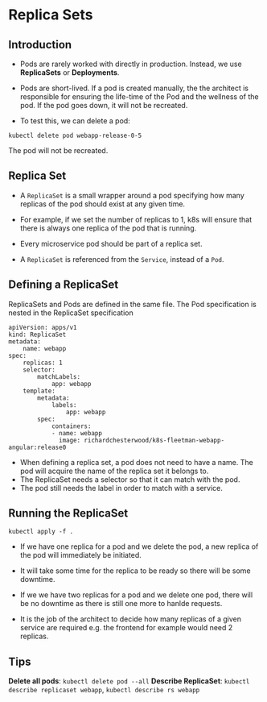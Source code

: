 # Replica Sets

## Introduction

- Pods are rarely worked with directly in production. Instead, we use **ReplicaSets** or **Deployments**.

- Pods are short-lived. If a pod is created manually, the the architect is responsible for ensuring the life-time of the Pod and the wellness of the pod. If the pod goes down, it will not be recreated.

- To test this, we can delete a pod:

```
kubectl delete pod webapp-release-0-5
```

The pod will not be recreated.

## Replica Set

- A `ReplicaSet` is a small wrapper around a pod specifying how many replicas of the pod should exist at any given time.

- For example, if we set the number of replicas to 1, k8s will ensure that there is always one replica of the pod that is running.

- Every microservice pod should be part of a replica set.

- A `ReplicaSet` is referenced from the `Service`, instead of a `Pod`.

## Defining a ReplicaSet

ReplicaSets and Pods are defined in the same file. The Pod specification is nested in the ReplicaSet specification


```
apiVersion: apps/v1
kind: ReplicaSet
metadata:
    name: webapp
spec:
    replicas: 1
    selector:
        matchLabels:
            app: webapp
    template:
        metadata:
            labels:
                app: webapp
        spec:
            containers: 
            - name: webapp
              image: richardchesterwood/k8s-fleetman-webapp-angular:release0

```

- When defining a replica set, a pod does not need to have a name. The pod will acquire the name of the replica set it belongs to.
- The ReplicaSet needs a selector so that it can match with the pod.
- The pod still needs the label in order to match with a service.

## Running the ReplicaSet

```
kubectl apply -f .
```

- If we have one replica for a pod and we delete the pod, a new replica of the pod will immediately be initiated.
- It will take some time for the replica to be ready so there will be some downtime.

- If we we have two replicas for a pod and we delete one pod, there will be no downtime as there is still one more to hanlde requests.

- It is the job of the architect to decide how many replicas of a given service are required e.g. the frontend for example would need 2 replicas.

## Tips

**Delete all pods**: `kubectl delete pod --all`
**Describe ReplicaSet**: `kubectl describe replicaset webapp`, `kubectl describe rs webapp`